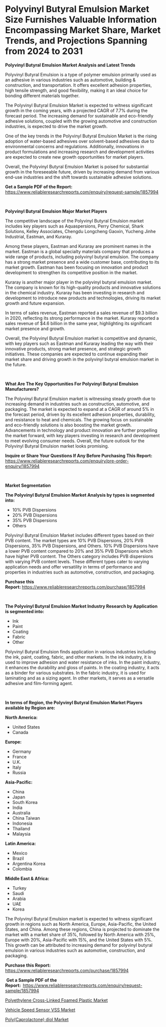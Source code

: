 <p><h1>Polyvinyl Butyral Emulsion Market Size Furnishes Valuable Information Encompassing Market Share, Market Trends, and Projections Spanning from 2024 to 2031</h1></p><p><strong>Polyvinyl Butyral Emulsion Market Analysis and Latest Trends</strong></p>
<p><p>Polyvinyl Butyral Emulsion is a type of polymer emulsion primarily used as an adhesive in various industries such as automotive, building & construction, and transportation. It offers excellent adhesion properties, high tensile strength, and good flexibility, making it an ideal choice for bonding different materials together.</p><p>The Polyvinyl Butyral Emulsion Market is expected to witness significant growth in the coming years, with a projected CAGR of 7.7% during the forecast period. The increasing demand for sustainable and eco-friendly adhesive solutions, coupled with the growing automotive and construction industries, is expected to drive the market growth.</p><p>One of the key trends in the Polyvinyl Butyral Emulsion Market is the rising adoption of water-based adhesives over solvent-based adhesives due to environmental concerns and regulations. Additionally, innovations in product formulations and increasing research and development activities are expected to create new growth opportunities for market players.</p><p>Overall, the Polyvinyl Butyral Emulsion Market is poised for substantial growth in the foreseeable future, driven by increasing demand from various end-use industries and the shift towards sustainable adhesive solutions.</p></p>
<p><strong>Get a Sample PDF of the Report:&nbsp;</strong> <a href="https://www.reliableresearchreports.com/enquiry/request-sample/1857994">https://www.reliableresearchreports.com/enquiry/request-sample/1857994</a></p>
<p>&nbsp;</p>
<p><strong>Polyvinyl Butyral Emulsion Major Market Players</strong></p>
<p><p>The competitive landscape of the Polyvinyl Butyral Emulsion market includes key players such as Aquaspersions, Perry Chemical, Shark Solutions, Kelley Associates, Chengdu Longcheng Gaoxin, Yucheng Jinhe Industrial, Eastman, and Kuraray. </p><p>Among these players, Eastman and Kuraray are prominent names in the market. Eastman is a global specialty materials company that produces a wide range of products, including polyvinyl butyral emulsion. The company has a strong market presence and a wide customer base, contributing to its market growth. Eastman has been focusing on innovation and product development to strengthen its competitive position in the market.</p><p>Kuraray is another major player in the polyvinyl butyral emulsion market. The company is known for its high-quality products and innovative solutions in the chemical industry. Kuraray has been investing in research and development to introduce new products and technologies, driving its market growth and future expansion.</p><p>In terms of sales revenue, Eastman reported a sales revenue of $9.3 billion in 2020, reflecting its strong performance in the market. Kuraray reported a sales revenue of $4.6 billion in the same year, highlighting its significant market presence and growth.</p><p>Overall, the Polyvinyl Butyral Emulsion market is competitive and dynamic, with key players such as Eastman and Kuraray leading the way with their innovative products, strong market presence, and strategic growth initiatives. These companies are expected to continue expanding their market share and driving growth in the polyvinyl butyral emulsion market in the future.</p></p>
<p>&nbsp;</p>
<p><strong>What Are The Key Opportunities For Polyvinyl Butyral Emulsion Manufacturers?</strong></p>
<p><p>The Polyvinyl Butyral Emulsion market is witnessing steady growth due to increasing demand in industries such as construction, automotive, and packaging. The market is expected to expand at a CAGR of around 5% in the forecast period, driven by its excellent adhesion properties, durability, and resistance to heat and chemicals. The growing focus on sustainable and eco-friendly solutions is also boosting the market growth. Advancements in technology and product innovation are further propelling the market forward, with key players investing in research and development to meet evolving consumer needs. Overall, the future outlook for the Polyvinyl Butyral Emulsion market looks promising.</p></p>
<p><strong>Inquire or Share Your Questions If Any Before Purchasing This Report:</strong> <a href="https://www.reliableresearchreports.com/enquiry/pre-order-enquiry/1857994">https://www.reliableresearchreports.com/enquiry/pre-order-enquiry/1857994</a></p>
<p>&nbsp;</p>
<p><strong>Market Segmentation</strong></p>
<p><strong>The Polyvinyl Butyral Emulsion Market Analysis by types is segmented into:</strong></p>
<p><ul><li>10% PVB Dispersions</li><li>20% PVB Dispersions</li><li>35% PVB Dispersions</li><li>Others</li></ul></p>
<p><p>Polyvinyl Butyral Emulsion Market includes different types based on their PVB content. The market types are 10% PVB Dispersions, 20% PVB Dispersions, 35% PVB Dispersions, and Others. 10% PVB Dispersions have a lower PVB content compared to 20% and 35% PVB Dispersions which have higher PVB content. The Others category includes PVB dispersions with varying PVB content levels. These different types cater to varying application needs and offer versatility in terms of performance and properties in industries such as automotive, construction, and packaging.</p></p>
<p><strong>Purchase this Report:&nbsp;</strong><a href="https://www.reliableresearchreports.com/purchase/1857994">https://www.reliableresearchreports.com/purchase/1857994</a></p>
<p>&nbsp;</p>
<p><strong>The Polyvinyl Butyral Emulsion Market Industry Research by Application is segmented into:</strong></p>
<p><ul><li>Ink</li><li>Paint</li><li>Coating</li><li>Fabric</li><li>Other</li></ul></p>
<p><p>Polyvinyl Butyral Emulsion finds application in various industries including the ink, paint, coating, fabric, and other markets. In the ink industry, it is used to improve adhesion and water resistance of inks. In the paint industry, it enhances the durability and gloss of paints. In the coating industry, it acts as a binder for various substrates. In the fabric industry, it is used for laminating and as a sizing agent. In other markets, it serves as a versatile adhesive and film-forming agent.</p></p>
<p>&nbsp;</p>
<p><strong>In terms of Region, the Polyvinyl Butyral Emulsion Market Players available by Region are:</strong></p>
<p>
    <p> <strong> North America: </strong>
        <ul>
            <li>United States</li>
            <li>Canada</li>
        </ul>
        </p> 
    <p> <strong> Europe: </strong>
        <ul>
            <li>Germany</li>
            <li>France</li>
            <li>U.K.</li>
            <li>Italy</li>
            <li>Russia</li>
        </ul>
        </p> 
    <p> <strong> Asia-Pacific: </strong>
        <ul>
            <li>China</li>
            <li>Japan</li>
            <li>South Korea</li>
            <li>India</li>
            <li>Australia</li>
            <li>China Taiwan</li>
            <li>Indonesia</li>
            <li>Thailand</li>
            <li>Malaysia</li>
        </ul>
        </p> 
    <p> <strong> Latin America: </strong>
        <ul>
            <li>Mexico</li>
            <li>Brazil</li>
            <li>Argentina Korea</li>
            <li>Colombia</li>
        </ul>
        </p> 
    <p> <strong> Middle East & Africa: </strong>
        <ul>
            <li>Turkey</li>
            <li>Saudi</li>
            <li>Arabia</li>
            <li>UAE</li>
            <li>Korea</li>
        </ul>
    </p>
    </p>
<p><p>The Polyvinyl Butyral Emulsion market is expected to witness significant growth in regions such as North America, Europe, Asia-Pacific, the United States, and China. Among these regions, China is projected to dominate the market with a market share of 35%, followed by North America with 25%, Europe with 20%, Asia-Pacific with 15%, and the United States with 5%. This growth can be attributed to increasing demand for polyvinyl butyral emulsion in various industries such as automotive, construction, and packaging.</p></p>
<p><strong>Purchase this Report: </strong><a href="https://www.reliableresearchreports.com/purchase/1857994">https://www.reliableresearchreports.com/purchase/1857994</a></p>
<p>&nbsp;<strong>Get a Sample PDF of the Report:&nbsp;&nbsp;</strong><a href="https://www.reliableresearchreports.com/enquiry/request-sample/1857994">https://www.reliableresearchreports.com/enquiry/request-sample/1857994</a></p>
<p><strong></strong></p>
<p><p><a href="https://github.com/singletonthaxterkelliehr2df/Market-Research-Report-List-1/blob/main/polyethylene-cross-linked-foamed-plastic-market.md">Polyethylene Cross-Linked Foamed Plastic Market</a></p><p><a href="https://spotless-saver-8fd.notion.site/Vehicle-Speed-Sensor-VSS-Market-Size-Global-Industry-Overview-Market-Segmentation-and-Forecast-20-3adfcbf035d34312b57bdf3e96d90f89">Vehicle Speed Sensor VSS Market</a></p><p><a href="https://github.com/kufem1/Market-Research-Report-List-1/blob/main/polycaprolactone-diol-market.md">Poly(Caprolactone) diol Market</a></p></p>